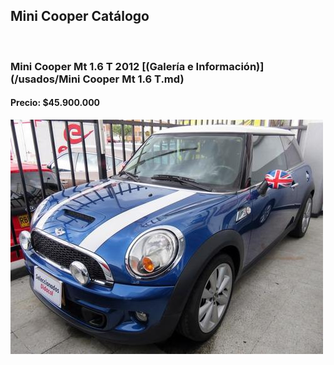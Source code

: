 ## Mini Cooper Catálogo

<p>&nbsp;</p>

### Mini Cooper Mt 1.6 T 2012 [(Galería e Información)](/usados/Mini Cooper Mt 1.6 T.md)
#### Precio: $45.900.000

<img src="/usados/images/Mini Cooper Mt 1.6 T - 0.9675.jpg?raw=true"/>
<p>&nbsp;</p>
